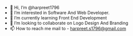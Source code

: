 - 👋 Hi, I’m @harpreet1796
- 👀 I’m interested in Software And Web Developer.
- 🌱 I’m currently learning Front End Development
- 💞️ I’m looking to collaborate on Logo Design And Branding
- 📫 How to reach me mail to - harpreet.s1796@gmail.com
